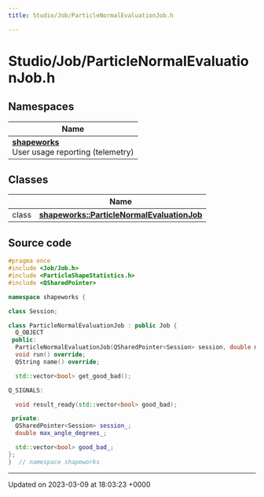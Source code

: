 ```yaml
---
title: Studio/Job/ParticleNormalEvaluationJob.h

---
```


# Studio/Job/ParticleNormalEvaluationJob.h



## Namespaces

| Name           |
| -------------- |
| **[shapeworks](../Namespaces/namespaceshapeworks.md)** <br>User usage reporting (telemetry)  |

## Classes

|                | Name           |
| -------------- | -------------- |
| class | **[shapeworks::ParticleNormalEvaluationJob](../Classes/classshapeworks_1_1ParticleNormalEvaluationJob.md)**  |




## Source code

```cpp
#pragma once
#include <Job/Job.h>
#include <ParticleShapeStatistics.h>
#include <QSharedPointer>

namespace shapeworks {

class Session;

class ParticleNormalEvaluationJob : public Job {
  Q_OBJECT
 public:
  ParticleNormalEvaluationJob(QSharedPointer<Session> session, double max_angle_degrees);
  void run() override;
  QString name() override;

  std::vector<bool> get_good_bad();

Q_SIGNALS:

  void result_ready(std::vector<bool> good_bad);

 private:
  QSharedPointer<Session> session_;
  double max_angle_degrees_;

  std::vector<bool> good_bad_;
};
}  // namespace shapeworks
```


-------------------------------

Updated on 2023-03-09 at 18:03:23 +0000
